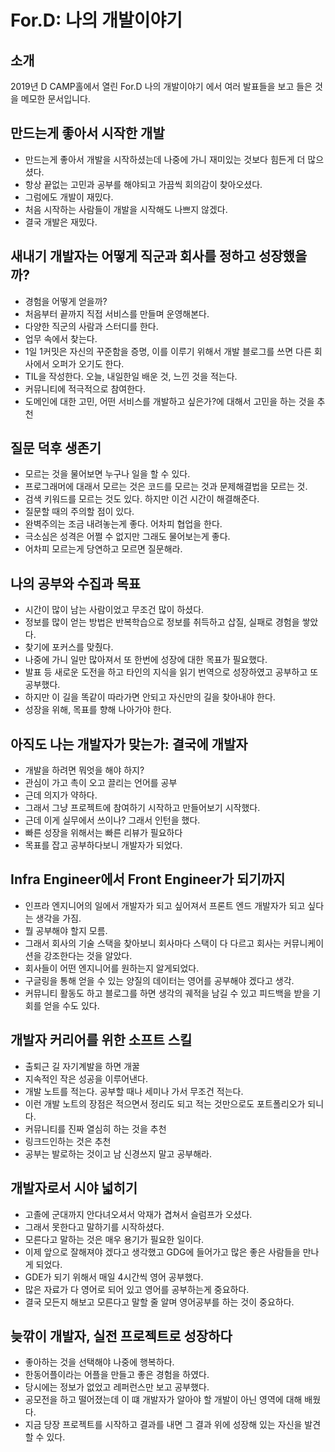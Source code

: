 # For.D: 나의 개발이야기
## 소개
2019년 D CAMP홀에서 열린 For.D 나의 개발이야기 에서 여러 발표들을 보고 들은 것을 메모한 문서입니다.
## 만드는게 좋아서 시작한 개발
* 만드는게 좋아서 개발을 시작하셨는데 나중에 가니 재미있는 것보다 힘든게 더 많으셨다.
* 항상 끝없는 고민과 공부를 해야되고 가끔씩 회의감이 찾아오셨다.
* 그럼에도 개발이 재밌다.
* 처음 시작하는 사람들이 개발을 시작해도 나쁘지 않겠다.
* 결국 개발은 재밌다.

## 새내기 개발자는 어떻게 직군과 회사를 정하고 성장했을까?
* 경험을 어떻게 얻을까?
* 처음부터 끝까지 직접 서비스를 만들며 운영해본다.
* 다양한 직군의 사람과 스터디를 한다.
* 업무 속에서 찾는다.
* 1일 1커밋은 자신의 꾸준함을 증명, 이를 이루기 위해서 개발 블로그를 쓰면 다른 회사에서 오퍼가 오기도 한다.
* TIL을 작성한다. 오늘, 내일한일 배운 것, 느낀 것을 적는다.
* 커뮤니티에 적극적으로 참여한다.
* 도메인에 대한 고민, 어떤 서비스를 개발하고 싶은가?에 대해서 고민을 하는 것을 추천

## 질문 덕후 생존기
* 모르는 것을 물어보면 누구나 일을 할 수 있다.
* 프로그래머에 대래서 모르는 것은 코드를 모르는 것과 문제해결법을 모르는 것.
* 검색 키워드를 모르는 것도 있다. 하지만 이건 시간이 해결해준다.
* 질문할 때의 주의할 점이 있다.
* 완벽주의는 조금 내려놓는게 좋다. 어차피 협업을 한다.
* 극소심은 성격은 어쩔 수 없지만 그래도 물어보는게 좋다. 
* 어차피 모르는게 당연하고 모르면 질문해라.

## 나의 공부와 수집과 목표
* 시간이 많이 남는 사람이었고 무조건 많이 하셨다.
* 정보를 많이 얻는 방법은 반복학습으로 정보를 취득하고 삽질, 실패로 경험을 쌓았다.
* 찾기에 포커스를 맞췄다.
* 나중에 가니 일만 많아져서 또 한번에 성장에 대한 목표가 필요했다.
* 발표 등 새로운 도전을 하고 타인의 지식을 읽기 번역으로 성장하였고 공부하고 또 공부했다.
* 하지만 이 길을 똑같이 따라가면 안되고 자신만의 길을 찾아내야 한다.
* 성장을 위해, 목표를 향해 나아가야 한다.

## 아직도 나는 개발자가 맞는가: 결국에 개발자
* 개발을 하려면 뭐엇을 해야 하지?
* 관심이 가고 촉이 오고 끌리는 언어를 공부
* 근데 의지가 약하다.
* 그래서 그냥 프로젝트에 참여하기 시작하고 만들어보기 시작했다.
* 근데 이게 실무에서 쓰이나? 그래서 인턴을 했다.
* 빠른 성장을 위해서는 빠른 리뷰가 필요하다
* 목표를 잡고 공부하다보니 개발자가 되었다.

## Infra Engineer에서 Front Engineer가 되기까지
* 인프라 엔지니어의 일에서 개발자가 되고 싶어져서 프론트 엔드 개발자가 되고 싶다는 생각을 가짐.
* 뭘 공부해야 할지 모름.
* 그래서 회사의 기술 스택을 찾아보니 회사마다 스택이 다 다르고 회사는 커뮤니케이션을 강조한다는 것을 알았다.
* 회사들이 어떤 엔지니어를 원하는지 알게되었다.
* 구글링을 통해 얻을 수 있는 양질의 데이터는 영어를 공부해야 겠다고 생각.
* 커뮤니티 활동도 하고 블로그를 하면 생각의 궤적을 남길 수 있고 피드백을 받을 기회를 얻을 수도 있다.

## 개발자 커리어를 위한 소프트 스킬
* 출퇴근 길 자기계발을 하면 개꿀
* 지속적인 작은 성공을 이루어낸다.
* 개발 노트를 적는다. 공부할 때나 세미나 가서 무조건 적는다.
* 이런 개발 노트의 장점은 적으면서 정리도 되고 적는 것만으로도 포트폴리오가 되니다.
* 커뮤니티를 진짜 열심히 하는 것을 추천
* 링크드인하는 것은 추천
* 공부는 발로하는 것이고 남 신경쓰지 말고 공부해라.

## 개발자로서 시야 넓히기
* 고졸에 군대까지 안다녀오셔서 악재가 겹쳐서 슬럼프가 오셨다.
* 그래서 못한다고 말하기를 시작하셨다.
* 모른다고 말하는 것은 매우 용기가 필요한 일이다.
* 이제 앞으로 잘해져야 겠다고 생각했고 GDG에 들어가고 많은 좋은 사람들을 만나게 되었다.
* GDE가 되기 위해서 매일 4시간씩 영어 공부했다.
* 많은 자료가 다 영어로 되어 있고 영어를 공부하는게 중요하다.
* 결국 모든지 해보고 모른다고 말할 줄 알며 영어공부를 하는 것이 중요하다.

## 늦깎이 개발자, 실전 프로젝트로 성장하다
* 좋아하는 것을 선택해야 나중에 행복하다.
* 한동어플이라는 어플을 만들고 좋은 경험을 하였다.
* 당시에는 정보가 없었고 레퍼런스만 보고 공부했다.
* 공모전을 하고 떨어졌는데 이 떄 개발자가 알아야 할 개발이 아닌 영역에 대해 배웠다.
* 지금 당장 프로젝트를 시작하고 결과를 내면 그 결과 위에 성장해 있는 자신을 발견할 수 있다.